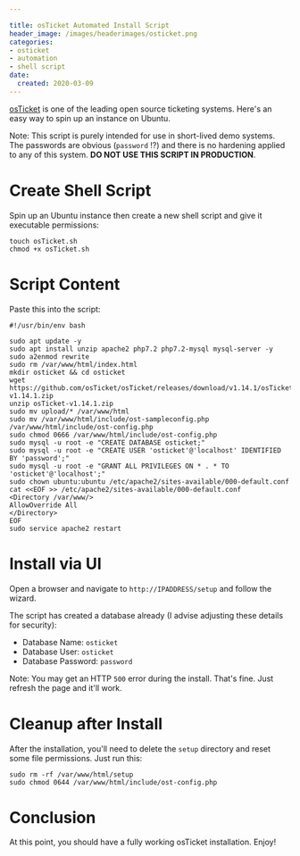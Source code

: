 ```yaml
---

title: osTicket Automated Install Script
header_image: /images/headerimages/osticket.png
categories:
- osticket
- automation
- shell script
date:
  created: 2020-03-09
---
```


[osTicket](https://github.com/osticket/osticket) is one of the leading open source ticketing systems. Here's an easy way to spin up an instance on Ubuntu.

<!-- more -->

Note: This script is purely intended for use in short-lived demo systems. The passwords are obvious (`password` !?) and there is no hardening applied to any of this system. **DO NOT USE THIS SCRIPT IN PRODUCTION**. 

# Create Shell Script
Spin up an Ubuntu instance then create a new shell script and give it executable permissions:

```
touch osTicket.sh
chmod +x osTicket.sh
```

# Script Content
Paste this into the script:

```
#!/usr/bin/env bash

sudo apt update -y
sudo apt install unzip apache2 php7.2 php7.2-mysql mysql-server -y
sudo a2enmod rewrite
sudo rm /var/www/html/index.html
mkdir osticket && cd osticket
wget https://github.com/osTicket/osTicket/releases/download/v1.14.1/osTicket-v1.14.1.zip
unzip osTicket-v1.14.1.zip
sudo mv upload/* /var/www/html
sudo mv /var/www/html/include/ost-sampleconfig.php /var/www/html/include/ost-config.php
sudo chmod 0666 /var/www/html/include/ost-config.php
sudo mysql -u root -e "CREATE DATABASE osticket;"
sudo mysql -u root -e "CREATE USER 'osticket'@'localhost' IDENTIFIED BY 'password';"
sudo mysql -u root -e "GRANT ALL PRIVILEGES ON * . * TO 'osticket'@'localhost';"
sudo chown ubuntu:ubuntu /etc/apache2/sites-available/000-default.conf
cat <<EOF >> /etc/apache2/sites-available/000-default.conf
<Directory /var/www/>
AllowOverride All
</Directory>
EOF
sudo service apache2 restart
```

# Install via UI

Open a browser and navigate to `http://IPADDRESS/setup` and follow the wizard.

The script has created a database already (I advise adjusting these details for security):

* Database Name: `osticket`
* Database User: `osticket`
* Database Password: `password`

Note: You may get an HTTP `500` error during the install. That's fine. Just refresh the page and it'll work.


# Cleanup after Install

After the installation, you'll need to delete the `setup` directory and reset some file permissions. Just run this:

```
sudo rm -rf /var/www/html/setup
sudo chmod 0644 /var/www/html/include/ost-config.php
```

# Conclusion
At this point, you should have a fully working osTicket installation. Enjoy!

